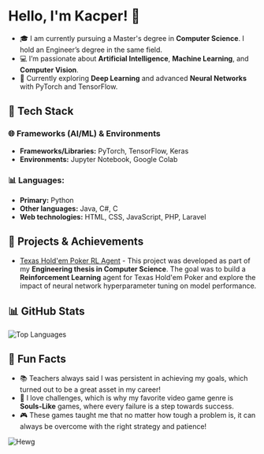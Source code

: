 # Hello, I'm Kacper! 👋

- 🎓 I am currently pursuing a Master's degree in **Computer Science**. I hold an Engineer’s degree in the same field.<br>
- 💻 I’m passionate about **Artificial Intelligence**, **Machine Learning**, and **Computer Vision**.<br>
- 🌱 Currently exploring **Deep Learning** and advanced **Neural Networks** with PyTorch and TensorFlow.<br>

## 🧰 Tech Stack

### 🌐 Frameworks (AI/ML) & Environments
- **Frameworks/Libraries:** PyTorch, TensorFlow, Keras
- **Environments:** Jupyter Notebook, Google Colab

### 📊 Languages:
- **Primary:** Python
- **Other languages:** Java, C#, C
- **Web technologies:** HTML, CSS, JavaScript, PHP, Laravel 


## 🚀 Projects & Achievements
- [Texas Hold'em Poker RL Agent](https://github.com/KacperM33/Texas-Holdem-Poker-RL-Agent) - This project was developed as part of my **Engineering thesis in Computer Science**. The goal was to build a **Reinforcement Learning** agent for Texas Hold'em Poker and explore the impact of neural network hyperparameter tuning on model performance.

## 📊 GitHub Stats

![Top Languages](https://github-readme-stats.vercel.app/api/top-langs/?username=KacperM33&layout=compact&theme=tokyonight)

## 🎯 Fun Facts

- 📚 Teachers always said I was persistent in achieving my goals, which turned out to be a great asset in my career! 
- 🧩 I love challenges, which is why my favorite video game genre is **Souls-Like** games, where every failure is a step towards success.  
- 🎮 These games taught me that no matter how tough a problem is, it can always be overcome with the right strategy and patience!

![Hewg](https://github.com/user-attachments/assets/61cb3f54-2075-4200-97dc-fccb6938c33b)
